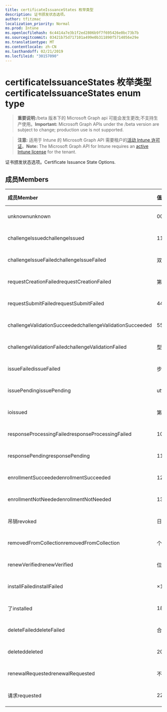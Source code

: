 ```yaml
---
title: certificateIssuanceStates 枚举类型
description: 证书颁发状态选项。
author: tfitzmac
localization_priority: Normal
ms.prod: Intune
ms.openlocfilehash: 6c4414a7e3b1f2ed2806b9f7f695426e0bc73b7b
ms.sourcegitcommit: 03421b75d717101a499e0b311890f5714056e29e
ms.translationtype: MT
ms.contentlocale: zh-CN
ms.lasthandoff: 02/21/2019
ms.locfileid: "30157090"
---
```

# <a name="certificateissuancestates-enum-type"></a><span data-ttu-id="3a667-103">certificateIssuanceStates 枚举类型</span><span class="sxs-lookup"><span data-stu-id="3a667-103">certificateIssuanceStates enum type</span></span>

> <span data-ttu-id="3a667-104">**重要说明:**/beta 版本下的 Microsoft Graph api 可能会发生更改;不支持生产使用。</span><span class="sxs-lookup"><span data-stu-id="3a667-104">**Important:** Microsoft Graph APIs under the /beta version are subject to change; production use is not supported.</span></span>

> <span data-ttu-id="3a667-105">**注意:** 适用于 Intune 的 Microsoft Graph API 需要租户的[活动 Intune 许可证](https://go.microsoft.com/fwlink/?linkid=839381)。</span><span class="sxs-lookup"><span data-stu-id="3a667-105">**Note:** The Microsoft Graph API for Intune requires an [active Intune license](https://go.microsoft.com/fwlink/?linkid=839381) for the tenant.</span></span>

<span data-ttu-id="3a667-106">证书颁发状态选项。</span><span class="sxs-lookup"><span data-stu-id="3a667-106">Certificate Issuance State Options.</span></span>

## <a name="members"></a><span data-ttu-id="3a667-107">成员</span><span class="sxs-lookup"><span data-stu-id="3a667-107">Members</span></span>
|<span data-ttu-id="3a667-108">成员</span><span class="sxs-lookup"><span data-stu-id="3a667-108">Member</span></span>|<span data-ttu-id="3a667-109">值</span><span class="sxs-lookup"><span data-stu-id="3a667-109">Value</span></span>|<span data-ttu-id="3a667-110">说明</span><span class="sxs-lookup"><span data-stu-id="3a667-110">Description</span></span>|
|:---|:---|:---|
|<span data-ttu-id="3a667-111">unknown</span><span class="sxs-lookup"><span data-stu-id="3a667-111">unknown</span></span>|<span data-ttu-id="3a667-112">0</span><span class="sxs-lookup"><span data-stu-id="3a667-112">0</span></span>|<span data-ttu-id="3a667-113">尚未记录</span><span class="sxs-lookup"><span data-stu-id="3a667-113">Not yet documented</span></span>|
|<span data-ttu-id="3a667-114">challengeIssued</span><span class="sxs-lookup"><span data-stu-id="3a667-114">challengeIssued</span></span>|<span data-ttu-id="3a667-115">1</span><span class="sxs-lookup"><span data-stu-id="3a667-115">1</span></span>|<span data-ttu-id="3a667-116">尚未记录</span><span class="sxs-lookup"><span data-stu-id="3a667-116">Not yet documented</span></span>|
|<span data-ttu-id="3a667-117">challengeIssueFailed</span><span class="sxs-lookup"><span data-stu-id="3a667-117">challengeIssueFailed</span></span>|<span data-ttu-id="3a667-118">双面</span><span class="sxs-lookup"><span data-stu-id="3a667-118">2</span></span>|<span data-ttu-id="3a667-119">尚未记录</span><span class="sxs-lookup"><span data-stu-id="3a667-119">Not yet documented</span></span>|
|<span data-ttu-id="3a667-120">requestCreationFailed</span><span class="sxs-lookup"><span data-stu-id="3a667-120">requestCreationFailed</span></span>|<span data-ttu-id="3a667-121">第三章</span><span class="sxs-lookup"><span data-stu-id="3a667-121">3</span></span>|<span data-ttu-id="3a667-122">尚未记录</span><span class="sxs-lookup"><span data-stu-id="3a667-122">Not yet documented</span></span>|
|<span data-ttu-id="3a667-123">requestSubmitFailed</span><span class="sxs-lookup"><span data-stu-id="3a667-123">requestSubmitFailed</span></span>|<span data-ttu-id="3a667-124">4</span><span class="sxs-lookup"><span data-stu-id="3a667-124">4</span></span>|<span data-ttu-id="3a667-125">尚未记录</span><span class="sxs-lookup"><span data-stu-id="3a667-125">Not yet documented</span></span>|
|<span data-ttu-id="3a667-126">challengeValidationSucceeded</span><span class="sxs-lookup"><span data-stu-id="3a667-126">challengeValidationSucceeded</span></span>|<span data-ttu-id="3a667-127">5</span><span class="sxs-lookup"><span data-stu-id="3a667-127">5</span></span>|<span data-ttu-id="3a667-128">尚未记录</span><span class="sxs-lookup"><span data-stu-id="3a667-128">Not yet documented</span></span>|
|<span data-ttu-id="3a667-129">challengeValidationFailed</span><span class="sxs-lookup"><span data-stu-id="3a667-129">challengeValidationFailed</span></span>|<span data-ttu-id="3a667-130">型</span><span class="sxs-lookup"><span data-stu-id="3a667-130">6</span></span>|<span data-ttu-id="3a667-131">尚未记录</span><span class="sxs-lookup"><span data-stu-id="3a667-131">Not yet documented</span></span>|
|<span data-ttu-id="3a667-132">issueFailed</span><span class="sxs-lookup"><span data-stu-id="3a667-132">issueFailed</span></span>|<span data-ttu-id="3a667-133">步</span><span class="sxs-lookup"><span data-stu-id="3a667-133">7</span></span>|<span data-ttu-id="3a667-134">尚未记录</span><span class="sxs-lookup"><span data-stu-id="3a667-134">Not yet documented</span></span>|
|<span data-ttu-id="3a667-135">issuePending</span><span class="sxs-lookup"><span data-stu-id="3a667-135">issuePending</span></span>|<span data-ttu-id="3a667-136">utf-8</span><span class="sxs-lookup"><span data-stu-id="3a667-136">8</span></span>|<span data-ttu-id="3a667-137">尚未记录</span><span class="sxs-lookup"><span data-stu-id="3a667-137">Not yet documented</span></span>|
|<span data-ttu-id="3a667-138">io</span><span class="sxs-lookup"><span data-stu-id="3a667-138">issued</span></span>|<span data-ttu-id="3a667-139">第</span><span class="sxs-lookup"><span data-stu-id="3a667-139">9</span></span>|<span data-ttu-id="3a667-140">尚未记录</span><span class="sxs-lookup"><span data-stu-id="3a667-140">Not yet documented</span></span>|
|<span data-ttu-id="3a667-141">responseProcessingFailed</span><span class="sxs-lookup"><span data-stu-id="3a667-141">responseProcessingFailed</span></span>|<span data-ttu-id="3a667-142">10</span><span class="sxs-lookup"><span data-stu-id="3a667-142">10</span></span>|<span data-ttu-id="3a667-143">尚未记录</span><span class="sxs-lookup"><span data-stu-id="3a667-143">Not yet documented</span></span>|
|<span data-ttu-id="3a667-144">responsePending</span><span class="sxs-lookup"><span data-stu-id="3a667-144">responsePending</span></span>|<span data-ttu-id="3a667-145">11x17</span><span class="sxs-lookup"><span data-stu-id="3a667-145">11</span></span>|<span data-ttu-id="3a667-146">尚未记录</span><span class="sxs-lookup"><span data-stu-id="3a667-146">Not yet documented</span></span>|
|<span data-ttu-id="3a667-147">enrollmentSucceeded</span><span class="sxs-lookup"><span data-stu-id="3a667-147">enrollmentSucceeded</span></span>|<span data-ttu-id="3a667-148">12</span><span class="sxs-lookup"><span data-stu-id="3a667-148">12</span></span>|<span data-ttu-id="3a667-149">尚未记录</span><span class="sxs-lookup"><span data-stu-id="3a667-149">Not yet documented</span></span>|
|<span data-ttu-id="3a667-150">enrollmentNotNeeded</span><span class="sxs-lookup"><span data-stu-id="3a667-150">enrollmentNotNeeded</span></span>|<span data-ttu-id="3a667-151">13</span><span class="sxs-lookup"><span data-stu-id="3a667-151">13</span></span>|<span data-ttu-id="3a667-152">尚未记录</span><span class="sxs-lookup"><span data-stu-id="3a667-152">Not yet documented</span></span>|
|<span data-ttu-id="3a667-153">吊销</span><span class="sxs-lookup"><span data-stu-id="3a667-153">revoked</span></span>|<span data-ttu-id="3a667-154">日</span><span class="sxs-lookup"><span data-stu-id="3a667-154">14</span></span>|<span data-ttu-id="3a667-155">尚未记录</span><span class="sxs-lookup"><span data-stu-id="3a667-155">Not yet documented</span></span>|
|<span data-ttu-id="3a667-156">removedFromCollection</span><span class="sxs-lookup"><span data-stu-id="3a667-156">removedFromCollection</span></span>|<span data-ttu-id="3a667-157">个</span><span class="sxs-lookup"><span data-stu-id="3a667-157">15</span></span>|<span data-ttu-id="3a667-158">尚未记录</span><span class="sxs-lookup"><span data-stu-id="3a667-158">Not yet documented</span></span>|
|<span data-ttu-id="3a667-159">renewVerified</span><span class="sxs-lookup"><span data-stu-id="3a667-159">renewVerified</span></span>|<span data-ttu-id="3a667-160">位</span><span class="sxs-lookup"><span data-stu-id="3a667-160">16</span></span>|<span data-ttu-id="3a667-161">尚未记录</span><span class="sxs-lookup"><span data-stu-id="3a667-161">Not yet documented</span></span>|
|<span data-ttu-id="3a667-162">installFailed</span><span class="sxs-lookup"><span data-stu-id="3a667-162">installFailed</span></span>|<span data-ttu-id="3a667-163">×</span><span class="sxs-lookup"><span data-stu-id="3a667-163">17</span></span>|<span data-ttu-id="3a667-164">尚未记录</span><span class="sxs-lookup"><span data-stu-id="3a667-164">Not yet documented</span></span>|
|<span data-ttu-id="3a667-165">了</span><span class="sxs-lookup"><span data-stu-id="3a667-165">installed</span></span>|<span data-ttu-id="3a667-166">18</span><span class="sxs-lookup"><span data-stu-id="3a667-166">18</span></span>|<span data-ttu-id="3a667-167">尚未记录</span><span class="sxs-lookup"><span data-stu-id="3a667-167">Not yet documented</span></span>|
|<span data-ttu-id="3a667-168">deleteFailed</span><span class="sxs-lookup"><span data-stu-id="3a667-168">deleteFailed</span></span>|<span data-ttu-id="3a667-169">合</span><span class="sxs-lookup"><span data-stu-id="3a667-169">19</span></span>|<span data-ttu-id="3a667-170">尚未记录</span><span class="sxs-lookup"><span data-stu-id="3a667-170">Not yet documented</span></span>|
|<span data-ttu-id="3a667-171">deleted</span><span class="sxs-lookup"><span data-stu-id="3a667-171">deleted</span></span>|<span data-ttu-id="3a667-172">20</span><span class="sxs-lookup"><span data-stu-id="3a667-172">20</span></span>|<span data-ttu-id="3a667-173">尚未记录</span><span class="sxs-lookup"><span data-stu-id="3a667-173">Not yet documented</span></span>|
|<span data-ttu-id="3a667-174">renewalRequested</span><span class="sxs-lookup"><span data-stu-id="3a667-174">renewalRequested</span></span>|<span data-ttu-id="3a667-175">不足</span><span class="sxs-lookup"><span data-stu-id="3a667-175">21</span></span>|<span data-ttu-id="3a667-176">尚未记录</span><span class="sxs-lookup"><span data-stu-id="3a667-176">Not yet documented</span></span>|
|<span data-ttu-id="3a667-177">请求</span><span class="sxs-lookup"><span data-stu-id="3a667-177">requested</span></span>|<span data-ttu-id="3a667-178">22</span><span class="sxs-lookup"><span data-stu-id="3a667-178">22</span></span>|<span data-ttu-id="3a667-179">尚未记录</span><span class="sxs-lookup"><span data-stu-id="3a667-179">Not yet documented</span></span>|




